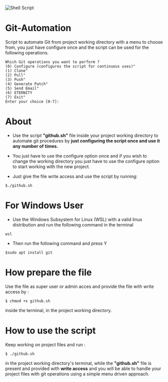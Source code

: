 ![Shell Script](https://img.shields.io/badge/shell_script-%23121011.svg?style=for-the-badge&logo=gnu-bash&logoColor=white)
# Git-Automation
Script to automate Git from project working directory with a menu to choose from, you just have configure once and the script can be used for the following operations.

```
Which Git operations you want to perform ?
(0) Configure (configures the script for continuous uses)"
(1) Clone"
(2) Pull"
(3) Push"
(4) Generate Patch"
(5) Send Email"
(6) ETERNITY
(7) Exit"
Enter your choice [0-7]:
```

# About

* Use the script **"github.sh"** file inside your project working directory to automate git procedures by **just configuring the script once and use it any number of times.** 
* You just have to use the configure option once and if you wish to change the working directory you just have to use the configure option to start working with the new project.

* Just give the file write access and use the script by running:

```
$./github.sh
```

# For Windows User

* Use the Windows Subsystem for Linux (WSL) with a valid linux distribution and run the following command in the terminal

```
wsl
```
* Then run the following command and press Y

```
$sudo apt install git
```



# How prepare the file

Use the file as super user or admin acces and provide the file with write access by :
```
$ chmod +x github.sh
```
inside the terminal, in the project working directory.

# How to use the script

Keep working on project files and run :
``` 
$ ./github.sh
```
in the project working directory's terminal, while the **"github.sh"** file is present and provided with **write access** and you will be able to handle your project files with git operations using a simple menu driven approach.

